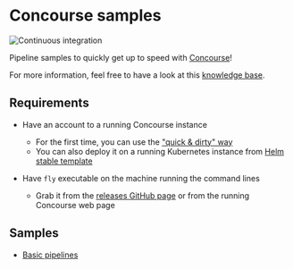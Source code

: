 # Concourse samples

![Continuous integration](https://github.com/devpro/concourse-samples/workflows/Continuous%20integration/badge.svg)

Pipeline samples to quickly get up to speed with [Concourse](https://concourse-ci.org/)!

For more information, feel free to have a look at this [knowledge base](https://knowledge-base-bertrand-thomas.cfapps.io/automation/concourse/).

## Requirements

* Have an account to a running Concourse instance
  * For the first time, you can use the ["quick & dirty" way](setup/docker-compose/quick-dirty/README.md)
  * You can also deploy it on a running Kubernetes instance from [Helm stable template](/setup/helm/stable/README.md)

* Have `fly` executable on the machine running the command lines
  * Grab it from the [releases GitHub page](https://github.com/concourse/concourse/releases) or from the running Concourse web page

## Samples

* [Basic pipelines](pipelines/basic/README.md)

